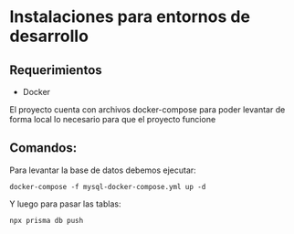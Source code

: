 # Instalaciones para entornos de desarrollo

## Requerimientos

- Docker

El proyecto cuenta con archivos docker-compose para poder levantar de forma local lo necesario para que el proyecto funcione

## Comandos:

Para levantar la base de datos debemos ejecutar:

```shellscript
docker-compose -f mysql-docker-compose.yml up -d
```

Y luego para pasar las tablas:

```shellscript
npx prisma db push
```
